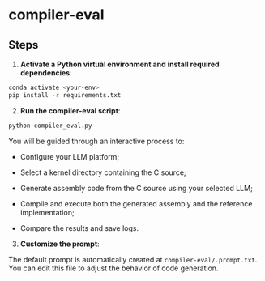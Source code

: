 # compiler-eval

## Steps


1. **Activate a Python virtual environment and install required dependencies**:

```bash
conda activate <your-env>
pip install -r requirements.txt
```

2. **Run the compiler-eval script**:

```bash
python compiler_eval.py
```

You will be guided through an interactive process to:

- Configure your LLM platform;

- Select a kernel directory containing the C source;

- Generate assembly code from the C source using your selected LLM;

- Compile and execute both the generated assembly and the reference implementation;

- Compare the results and save logs.

3. **Customize the prompt**:

The default prompt is automatically created at `compiler-eval/.prompt.txt`.
You can edit this file to adjust the behavior of code generation.

